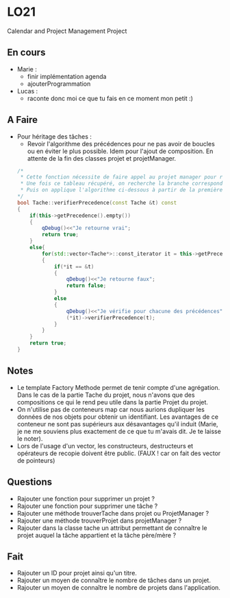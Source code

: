 # LO21
Calendar and Project Management Project

## En cours
* Marie :
	* finir implémentation agenda
	* ajouterProgrammation
* Lucas :
	* raconte donc moi ce que tu fais en ce moment mon petit :)
## A Faire
* Pour héritage des tâches :
	* Revoir l'algorithme des précédences pour ne pas avoir de boucles ou en éviter le plus possible. Idem pour l'ajout de composition. 
	En attente de la fin des classes projet et projetManager.
	```C++
	/*
	 * Cette fonction nécessite de faire appel au projet manager pour récupérer le tableau de taches du projet correspondant.
	 * Une fois ce tableau récupéré, on recherche la branche correspondante à la tache où l'on veut ajouter une précédence.
	 * Puis on applique l'algorithme ci-dessous à partir de la première tache de la branche correspondante
	*/
	bool Tache::verifierPrecedence(const Tache &t) const
	{
	    if(this->getPrecedence().empty())
	    {
	        qDebug()<<"Je retourne vrai";
	        return true;
	    }
	    else{
	        for(std::vector<Tache*>::const_iterator it = this->getPrecedence().begin(); it != this->getPrecedence().end(); ++it)
	        {
	            if(*it == &t)
	            {
	                qDebug()<<"Je retourne faux";
	                return false;
	            }
	            else
	            {
	                qDebug()<<"Je vérifie pour chacune des précédences";
	                (*it)->verifierPrecedence(t);
	            }
	        }
	    }
	    return true;
	}
	
## Notes
* Le template Factory Methode permet de tenir compte d'une agrégation. Dans le cas de la partie Tache du projet, nous n'avons que des compositions ce qui le rend peu utile dans la partie Projet du projet.
* On n'utilise pas de conteneurs map car nous aurions dupliquer les données de nos objets pour obtenir un identifiant. Les avantages de ce conteneur ne sont pas supérieurs aux désavantages qu'il induit (Marie, je ne me souviens plus exactement de ce que tu m'avais dit. Je te laisse le noter).
* Lors de l'usage d'un vector, les constructeurs, destructeurs et opérateurs de recopie doivent être public. (FAUX ! car on fait des vector de pointeurs)

## Questions
* Rajouter une fonction pour supprimer un projet ?
* Rajouter une fonction pour supprimer une tâche ?
* Rajouter une méthode trouverTache dans projet ou ProjetManager ?
* Rajouter une méthode trouverProjet dans projetManager ?
* Rajouter dans la classe tache un attribut permettant de connaître le projet auquel la tâche appartient et la tâche père/mère ?

## Fait
* Rajouter un ID pour projet ainsi qu'un titre.
* Rajouter un moyen de connaître le nombre de tâches dans un projet.
* Rajouter un moyen de connaître le nombre de projets dans l'application.
